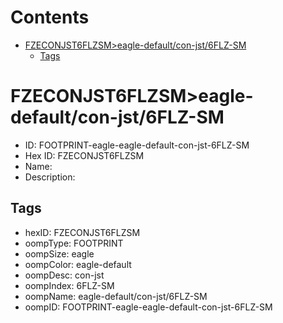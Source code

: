 



Contents
========

* [FZECONJST6FLZSM>eagle-default/con-jst/6FLZ-SM](#fzeconjst6flzsmeagle-defaultcon-jst6flz-sm)
	* [Tags](#tags)

# FZECONJST6FLZSM>eagle-default/con-jst/6FLZ-SM

- ID: FOOTPRINT-eagle-eagle-default-con-jst-6FLZ-SM
- Hex ID: FZECONJST6FLZSM
- Name: 
- Description: 

## Tags

- hexID: FZECONJST6FLZSM
- oompType: FOOTPRINT
- oompSize: eagle
- oompColor: eagle-default
- oompDesc: con-jst
- oompIndex: 6FLZ-SM
- oompName: eagle-default/con-jst/6FLZ-SM
- oompID: FOOTPRINT-eagle-eagle-default-con-jst-6FLZ-SM

